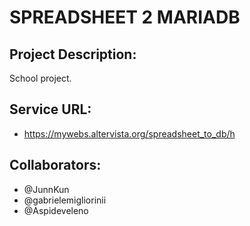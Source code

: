 # SPREADSHEET 2 MARIADB
## Project Description:

School project.

## Service URL: 
- https://mywebs.altervista.org/spreadsheet_to_db/h

## Collaborators:

- @JunnKun
- @gabrielemigliorinii
- @Aspideveleno

